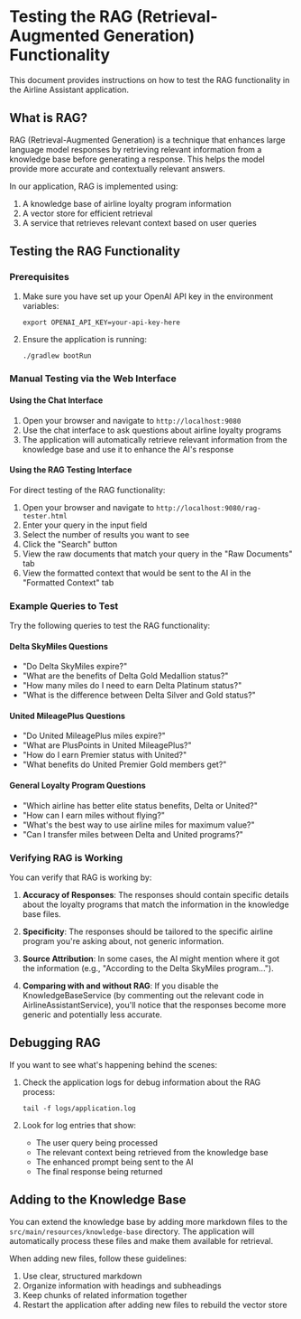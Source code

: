 # Testing the RAG (Retrieval-Augmented Generation) Functionality

This document provides instructions on how to test the RAG functionality in the Airline Assistant application.

## What is RAG?

RAG (Retrieval-Augmented Generation) is a technique that enhances large language model responses by retrieving relevant information from a knowledge base before generating a response. This helps the model provide more accurate and contextually relevant answers.

In our application, RAG is implemented using:
1. A knowledge base of airline loyalty program information
2. A vector store for efficient retrieval
3. A service that retrieves relevant context based on user queries

## Testing the RAG Functionality

### Prerequisites

1. Make sure you have set up your OpenAI API key in the environment variables:
   ```
   export OPENAI_API_KEY=your-api-key-here
   ```

2. Ensure the application is running:
   ```
   ./gradlew bootRun
   ```

### Manual Testing via the Web Interface

#### Using the Chat Interface

1. Open your browser and navigate to `http://localhost:9080`
2. Use the chat interface to ask questions about airline loyalty programs
3. The application will automatically retrieve relevant information from the knowledge base and use it to enhance the AI's response

#### Using the RAG Testing Interface

For direct testing of the RAG functionality:

1. Open your browser and navigate to `http://localhost:9080/rag-tester.html`
2. Enter your query in the input field
3. Select the number of results you want to see
4. Click the "Search" button
5. View the raw documents that match your query in the "Raw Documents" tab
6. View the formatted context that would be sent to the AI in the "Formatted Context" tab

### Example Queries to Test

Try the following queries to test the RAG functionality:

#### Delta SkyMiles Questions
- "Do Delta SkyMiles expire?"
- "What are the benefits of Delta Gold Medallion status?"
- "How many miles do I need to earn Delta Platinum status?"
- "What is the difference between Delta Silver and Gold status?"

#### United MileagePlus Questions
- "Do United MileagePlus miles expire?"
- "What are PlusPoints in United MileagePlus?"
- "How do I earn Premier status with United?"
- "What benefits do United Premier Gold members get?"

#### General Loyalty Program Questions
- "Which airline has better elite status benefits, Delta or United?"
- "How can I earn miles without flying?"
- "What's the best way to use airline miles for maximum value?"
- "Can I transfer miles between Delta and United programs?"

### Verifying RAG is Working

You can verify that RAG is working by:

1. **Accuracy of Responses**: The responses should contain specific details about the loyalty programs that match the information in the knowledge base files.

2. **Specificity**: The responses should be tailored to the specific airline program you're asking about, not generic information.

3. **Source Attribution**: In some cases, the AI might mention where it got the information (e.g., "According to the Delta SkyMiles program...").

4. **Comparing with and without RAG**: If you disable the KnowledgeBaseService (by commenting out the relevant code in AirlineAssistantService), you'll notice that the responses become more generic and potentially less accurate.

## Debugging RAG

If you want to see what's happening behind the scenes:

1. Check the application logs for debug information about the RAG process:
   ```
   tail -f logs/application.log
   ```

2. Look for log entries that show:
   - The user query being processed
   - The relevant context being retrieved from the knowledge base
   - The enhanced prompt being sent to the AI
   - The final response being returned

## Adding to the Knowledge Base

You can extend the knowledge base by adding more markdown files to the `src/main/resources/knowledge-base` directory. The application will automatically process these files and make them available for retrieval.

When adding new files, follow these guidelines:
1. Use clear, structured markdown
2. Organize information with headings and subheadings
3. Keep chunks of related information together
4. Restart the application after adding new files to rebuild the vector store
